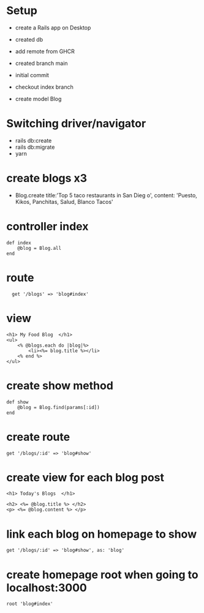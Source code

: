 # Setup

- create a Rails app on Desktop
- created db
- add remote from GHCR
- created branch main
- initial commit
- checkout index branch

- create model Blog

# Switching driver/navigator
- rails db:create
- rails db:migrate
- yarn
# create blogs x3
-  Blog.create title:'Top 5 taco restaurants in San Dieg
o', content: 'Puesto, Kikos, Panchitas, Salud, Blanco Tacos'

# controller index
```
def index
    @blog = Blog.all
end
```
# route
```
  get '/blogs' => 'blog#index'
```
# view
```
<h1> My Food Blog  </h1>
<ul>
    <% @blogs.each do |blog|%>
        <li><%= blog.title %></li>
    <% end %>
</ul>
```
# create show method
```
def show
    @blog = Blog.find(params[:id])
end
```
# create route 
```
get '/blogs/:id' => 'blog#show'
```
# create view for each blog post
```
<h1> Today's Blogs  </h1>

<h2> <%= @blog.title %> </h2>
<p> <%= @blog.content %> </p>
```
# link each blog on homepage to show
```
get '/blogs/:id' => 'blog#show', as: 'blog'
```
# create homepage root when going to localhost:3000
```
root 'blog#index'
```

